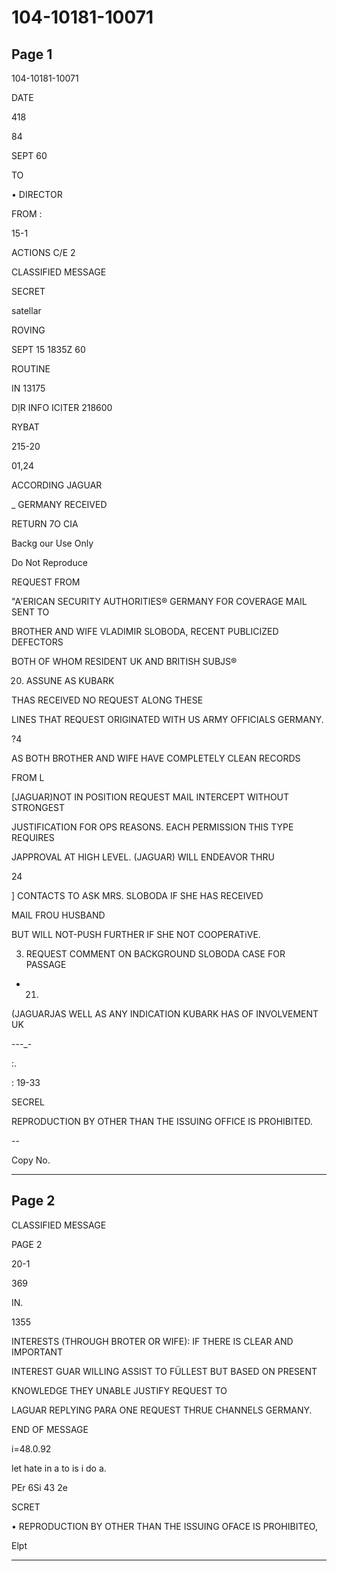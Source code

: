 # 104-10181-10071

## Page 1

104-10181-10071

DATE

418

84

SEPT 60

TO

• DIRECTOR

FROM :

15-1

ACTIONS C/E 2

CLASSIFIED MESSAGE

SECRET

satellar

ROVING

SEPT 15 1835Z 60

ROUTINE

IN 13175

DỊR INFO ICITER 218600

RYBAT

215-20

01,24

ACCORDING JAGUAR

_ GERMANY RECEIVED

RETURN 7O CIA

Backg our Use Only

Do Not Reproduce

REQUEST FROM

"A'ERICAN SECURITY AUTHORITIES® GERMANY FOR COVERAGE MAIL SENT TO

BROTHER AND WIFE VLADIMIR SLOBODA, RECENT PUBLICIZED DEFECTORS

BOTH OF WHOM RESIDENT UK AND BRITISH SUBJS®

20. ASSUNE AS KUBARK

THAS RECEIVED NO REQUEST ALONG THESE

LINES THAT REQUEST ORIGINATED WITH US ARMY OFFICIALS GERMANY.

?4

AS BOTH BROTHER AND WIFE HAVE COMPLETELY CLEAN RECORDS

FROM L

[JAGUAR)NOT IN POSITION REQUEST MAIL INTERCEPT WITHOUT STRONGEST

JUSTIFICATION FOR OPS REASONS. EACH PERMISSION THIS TYPE REQUIRES

JAPPROVAL AT HIGH LEVEL. (JAGUAR) WILL ENDEAVOR THRU

24

] CONTACTS TO ASK MRS. SLOBODA IF SHE HAS RECEIVED

MAIL FROU HUSBAND

BUT WILL NOT-PUSH FURTHER IF SHE NOT COOPERATiVE.

3. REQUEST COMMENT ON BACKGROUND SLOBODA CASE FOR PASSAGE

- 21.

(JAGUARJAS WELL AS ANY INDICATION KUBARK HAS OF INVOLVEMENT UK

---_-

:.

: 19-33

SECREL

REPRODUCTION BY OTHER THAN THE ISSUING OFFICE IS PROHIBITED.

--

Copy No.

---

## Page 2

CLASSIFIED MESSAGE

PAGE 2

20-1

369

IN.

1355

INTERESTS (THROUGH BROTER OR WIFE): IF THERE IS CLEAR AND IMPORTANT

INTEREST GUAR WILLING ASSIST TO FÜLLEST BUT BASED ON PRESENT

KNOWLEDGE THEY UNABLE JUSTIFY REQUEST TO

LAGUAR REPLYING PARA ONE REQUEST THRUE CHANNELS GERMANY.

END OF MESSAGE

i=48.0.92

let hate in a to is i do a.

PEr 6Si 43 2e

SCRET

• REPRODUCTION BY OTHER THAN THE ISSUING OFACE IS PROHIBITEO,

Elpt

---

